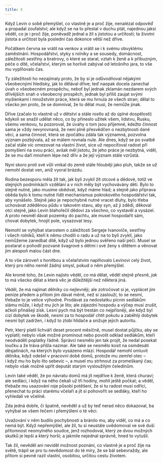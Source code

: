 ```yaml
---
title: X
---
```


Když Levin o sobě přemýšlel, co vlastně je a proč žije, nenalézal odpověď a propadal zoufalství; ale když se na to přestal v duchu ptát, najednou jaksi věděl, co je i proč žije, poněvadž jednal a žil s jistotou a určitostí; ta životní jistota a určitost byla poslední čas dokonce větší než dříve.

Počátkem června se vrátil na venkov a vrátil se i k svému obvyklému zaměstnání. Hospodářství, styky s rolníky a se sousedy, domácnost, záležitosti sestřiny a bratrovy, o které se staral, vztah k ženě a k příbuzným, péče o dítě, včelařství, kterým se horlivě zabýval od letošního jara, to vše mu vyplňovalo čas.

Ty záležitosti ho nezajímaly proto, že by si je odůvodňoval nějakými všeobecnými hledisky, jak to dělával dříve; teď naopak docela zanechal úvah o všeobecném prospěchu, neboť byl jednak zklamán nezdarem svých dřívějších snah o všeobecný prospěch, jednak byl příliš zaujat svými myšlenkami i množstvím práce, která se mu hrnula ze všech stran; dělal to všecko jen proto, že se domníval, že to dělat musí, že nemůže jinak.

Dříve (začalo to vlastně už v dětství a stále rostlo až do úplné dospělosti) kdykoli se snažil udělat něco, co by přineslo užitek všem, lidstvu, Rusku, všemu venkovu, tu pozoroval, že úvahy o tom jsou příjemné, kdežto činnost sama je vždy nevyrovnaná, že není plně přesvědčen o nezbytnosti dané věci, a sama činnost, která se zpočátku zdála tak významná, pozvolna význam pozbývala, až se málem rovnala nule. Ale dnes, když se po svatbě začal stále víc omezovat na vlastní život, sice už nepociťoval radost při pomyšlení na svou práci, avšak měl jistotu, že jeho práce je nezbytná, viděl, že se mu daří mnohem lépe než dřív a že její význam stále vzrůstá.

Nyní skoro proti své vůli vnikal do země stále hlouběji jako pluh, takže se už nemohl dostat ven, aniž vyoral brázdu.

Rodina bezesporu měla žít tak, jak byli zvyklí žít otcové a dědové, totiž ve stejných podmínkách vzdělání a v nich měly být vychovávány děti. Bylo to stejně nutné, jako musíme obědvat, když máme hlad; a stejně jako příprava oběda bylo k tomu nutné řídit mechanismus pokrokového hospodářství tak, aby vynášelo. Stejně jako je nepochybně nutné vracet dluhy, bylo třeba uchovávat zděděnou půdu v takovém stavu, aby syn, až ji zdědí, děkoval otci stejně, jako Levin blahořečil dědovi za všechno, co vystavěl a vysázel. A proto nesměl dávat pozemky do pachtu, ale musel hospodařit sám, chovat dobytek, hnojit pole, vysazovat lesy.

Nemohl se vyhýbat starostem o záležitosti Sergeje Ivanoviče, sestřiny i všech rolníků, kteří k němu chodili o radu a už na to byli zvyklí, jako nemůžeme zanedbat dítě, když už bylo jednou svěřeno naší péči. Musel se postarat o pohodlí pozvané švagrové s dětmi i své ženy s dítětem a věnovat jim alespoň malou část dne.

A to vše zároveň s honitbou a včelařstvím naplňovalo Levinovi celý život, který pro něho neměl žádný smysl, pokud o něm přemýšlel.

Ale kromě toho, že Levin najisto věděl, _co_ má dělat, věděl stejně přesně, _jak_ to má všecko dělat a která věc je důležitější než některá jiná.

Věděl, že má najímat dělníky co nejlevněji; ale zotročovat si je, vyplácet jim peníze předem a přitom jim dávat méně, než si zaslouží, to se nesmí, třebaže to je velice výhodné. Prodávat za nedostatku pícnin sedlákům slámu může, i když mu jich je líto; ale zájezdní hospodu a výčep musí zrušit, ačkoli přinášejí zisk. Lesní pych má být trestán co nejpřísněji, ale když byl cizí dobytek ve škodě, nesmí za to hospodář chtít pokutu a zaběhlý dobytek nesmí být zadržen, i když to zlobí hlídače a snižuje jejich autoritu.

Petr, který platil lichváři deset procent měsíčně, musel dostat půjčku, aby se vyplatil; nebylo však možné prominout nebo povolit odklad sedlákům, kteří neodváděli poplatky řádně. Správci nesmělo jen tak projít, že nedal posekat loučku a že tráva přišla nazmar. Ale také se nesmělo kosit na osmdesáti děsjatinách, na kterých bylo vysázeno mlází. Hospodář nemohl omluvit dělníka, když odešel v pracovní době domů, protože mu zemřel otec – i když mu ho bylo líto sebevíc –, a musel mu strhnout za promeškaný čas; nebylo však možné upřít deputát starým vysloužilým čeledínům.

Levin také věděl, že po návratu domů má jít nejdříve k ženě, která churaví; ale sedláci, i když na něho čekali už tři hodiny, mohli ještě počkat; a věděl, třebaže mu usazování roje působí potěšení, že si tu radost musí odříci, přenechat tu práci starému včelaři a jít si pohovořit se sedláky, kteří ho vyhledali ve včelíně.

Zda jedná dobře, či špatně, nevěděl a už by teď nerad něco dokazoval, ba vyhýbal se všem řečem i přemýšlení o té věci.

Uvažování v něm budilo pochybnosti a bránilo mu, aby viděl, co má a co nemá být. Když nepřemýšlel, ale žil, tu si neustále uvědomoval ve své duši přítomnost neomylného soudce, jenž rozhodoval, který ze dvou možných skutků je lepší a který horší; a jakmile nejednal správně, hned to vytušil.

Tak žil, nevěděl ani neviděl možnost poznání, co vlastně je a proč žije na světě, trápil se pro tu nevědomost do té míry, že se bál sebevraždy, ale přitom si pevně razil vlastní, osobitou, určitou cestu životem.
